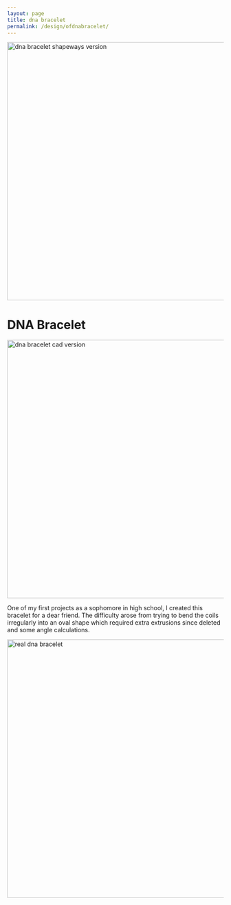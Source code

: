 ```yaml
---
layout: page
title: dna bracelet
permalink: /design/ofdnabracelet/
---
```

<img src="../../assets/images/dna+bracelet2.png" alt="dna bracelet shapeways version" width="600"/>

# DNA Bracelet

<img src="../../assets/images/dnabracelet.jpg" alt="dna bracelet cad version" width="600"/>

One of my first projects as a sophomore in high school, I created this bracelet for a dear friend. The difficulty arose from trying to bend the coils irregularly into an oval shape which required extra extrusions since deleted and some angle calculations.

<img src="../../assets/images/realdnabracelet.jpg" alt="real dna bracelet" width="600"/>